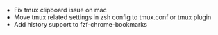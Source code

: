 - Fix tmux clipboard issue on mac
- Move tmux related settings in zsh config to tmux.conf or tmux plugin
- Add history support to fzf-chrome-bookmarks
